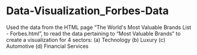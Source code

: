 # Data-Visualization_Forbes-Data

Used the data from the HTML page “The World's Most Valuable Brands List - Forbes.html”, to read the data pertaining to “Most Valuable Brands” to create a visualization for 4 sectors: (a) Technology (b) Luxury (c) Automotive (d) Financial Services
